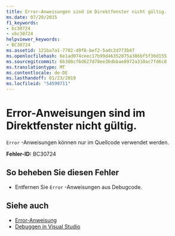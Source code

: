 ```yaml
---
title: Error-Anweisungen sind im Direktfenster nicht gültig.
ms.date: 07/20/2015
f1_keywords:
- bc30724
- vbc30724
helpviewer_keywords:
- BC30724
ms.assetid: 121ba7a1-7702-49f8-bef2-5adc2d773b47
ms.openlocfilehash: 6e1ad074ceec17b99d46352875a386bf5f30d155
ms.sourcegitcommit: 6b308cf6d627d78ee36dbbae8972a310ac7fd6c8
ms.translationtype: MT
ms.contentlocale: de-DE
ms.lasthandoff: 01/23/2019
ms.locfileid: "54599711"
---
```

# <a name="error-statements-are-not-valid-in-the-immediate-window"></a>Error-Anweisungen sind im Direktfenster nicht gültig.
`Error` -Anweisungen können nur im Quellcode verwendet werden.  
  
 **Fehler-ID:** BC30724  
  
## <a name="to-correct-this-error"></a>So beheben Sie diesen Fehler  
  
-   Entfernen Sie `Error` -Anweisungen aus Debugcode.  
  
## <a name="see-also"></a>Siehe auch
- [Error-Anweisung](../../visual-basic/language-reference/statements/error-statement.md)
- [Debuggen in Visual Studio](/visualstudio/debugger/debugging-in-visual-studio)
